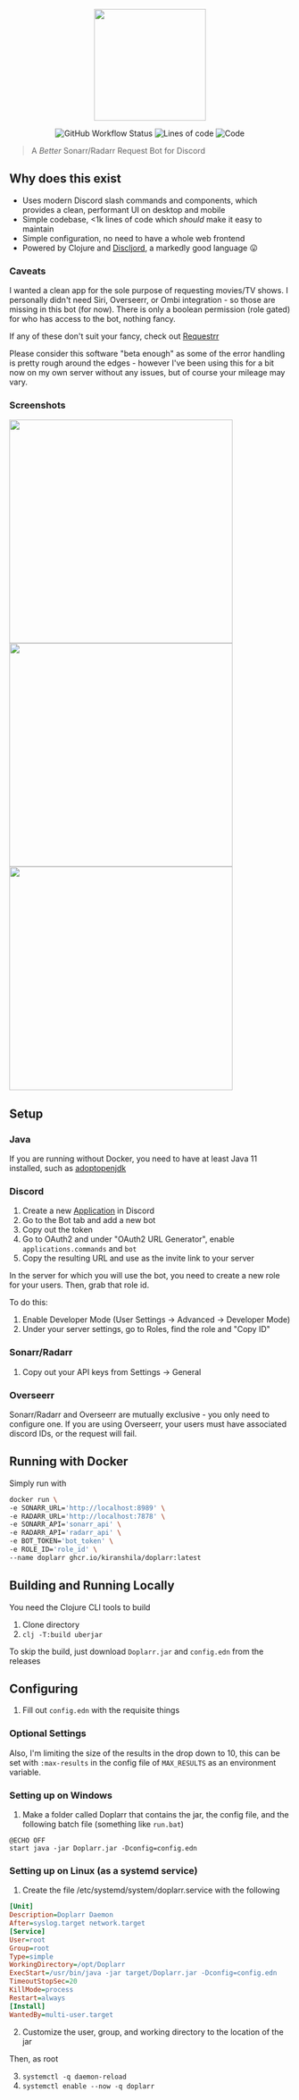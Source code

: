 <p align="center">
  <img src="https://raw.githubusercontent.com/kiranshila/Doplarr/main/logos/logo_cropped.png" width="200">
</p>

</p>
<p align="center">
<img alt="GitHub Workflow Status" src="https://img.shields.io/github/workflow/status/kiranshila/doplarr/Main?style=for-the-badge">
<img alt="Lines of code" src="https://img.shields.io/tokei/lines/github/kiranshila/doplarr?style=for-the-badge">
<img alt="Code" src="https://img.shields.io/badge/code-data-blueviolet?style=for-the-badge">
</p>

> A _Better_ Sonarr/Radarr Request Bot for Discord

## Why does this exist

- Uses modern Discord slash commands and components, which provides a clean, performant UI on desktop and mobile
- Simple codebase, <1k lines of code which _should_ make it easy to maintain
- Simple configuration, no need to have a whole web frontend
- Powered by Clojure and [Discljord](https://github.com/IGJoshua/discljord), a markedly good language 😛

### Caveats

I wanted a clean app for the sole purpose of requesting movies/TV shows.
I personally didn't need Siri, Overseerr, or Ombi integration - so those are missing in this bot (for now).
There is only a boolean permission (role gated) for who has access to the bot, nothing fancy.

If any of these don't suit your fancy, check out [Requestrr](https://github.com/darkalfx/requestrr)

Please consider this software "beta enough" as some of the error handling is pretty rough around the edges - however I've been using this for a bit now on my own server without any issues, but of course your mileage may vary.

### Screenshots

<img src="https://raw.githubusercontent.com/kiranshila/Doplarr/main/screenshots/Request.png" width="400">
<img src="https://raw.githubusercontent.com/kiranshila/Doplarr/main/screenshots/Selection.png" width="400">
<img src="https://raw.githubusercontent.com/kiranshila/Doplarr/main/screenshots/button.png" width="400">

## Setup

### Java

If you are running without Docker, you need to have at least Java 11 installed, such as [adoptopenjdk](https://adoptopenjdk.net/)

### Discord

1. Create a new [Application](https://discord.com/developers/applications) in Discord
2. Go to the Bot tab and add a new bot
3. Copy out the token
4. Go to OAuth2 and under "OAuth2 URL Generator", enable `applications.commands` and `bot`
5. Copy the resulting URL and use as the invite link to your server

In the server for which you will use the bot, you need to create a new role for
your users. Then, grab that role id.

To do this:

1. Enable Developer Mode (User Settings -> Advanced -> Developer Mode)
2. Under your server settings, go to Roles, find the role and "Copy ID"

### Sonarr/Radarr

1. Copy out your API keys from Settings -> General

### Overseerr

Sonarr/Radarr and Overseerr are mutually exclusive - you only need to configure
one. If you are using Overseerr, your users must have associated discord IDs, or
the request will fail.

## Running with Docker

Simply run with

```bash
docker run \
-e SONARR_URL='http://localhost:8989' \
-e RADARR_URL='http://localhost:7878' \
-e SONARR_API='sonarr_api' \
-e RADARR_API='radarr_api' \
-e BOT_TOKEN='bot_token' \
-e ROLE_ID='role_id' \
--name doplarr ghcr.io/kiranshila/doplarr:latest

```

## Building and Running Locally

You need the Clojure CLI tools to build

1. Clone directory
2. `clj -T:build uberjar`

To skip the build, just download `Doplarr.jar` and `config.edn` from the releases

## Configuring

1. Fill out `config.edn` with the requisite things

### Optional Settings

Also, I'm limiting the size of the results in the drop down to 10, this can be
set with `:max-results` in the config file of `MAX_RESULTS` as an environment variable.

### Setting up on Windows

1. Make a folder called Doplarr that contains the jar, the config file, and the
   following batch file (something like `run.bat`)

```batchfile
@ECHO OFF
start java -jar Doplarr.jar -Dconfig=config.edn
```

### Setting up on Linux (as a systemd service)

1. Create the file /etc/systemd/system/doplarr.service with the following

```ini
[Unit]
Description=Doplarr Daemon
After=syslog.target network.target
[Service]
User=root
Group=root
Type=simple
WorkingDirectory=/opt/Doplarr
ExecStart=/usr/bin/java -jar target/Doplarr.jar -Dconfig=config.edn
TimeoutStopSec=20
KillMode=process
Restart=always
[Install]
WantedBy=multi-user.target
```

2. Customize the user, group, and working directory to the location of the jar

Then, as root

3. `systemctl -q daemon-reload`
4. `systemctl enable --now -q doplarr`
